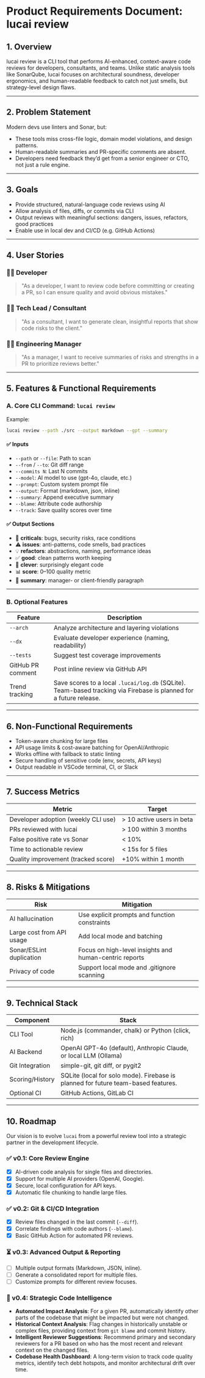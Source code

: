 # Product Requirements Document: lucai review

## 1. Overview

lucai review is a CLI tool that performs AI-enhanced, context-aware code reviews for developers, consultants, and teams. Unlike static analysis tools like SonarQube, lucai focuses on architectural soundness, developer ergonomics, and human-readable feedback to catch not just smells, but strategy-level design flaws.

---

## 2. Problem Statement

Modern devs use linters and Sonar, but:
- These tools miss cross-file logic, domain model violations, and design patterns.
- Human-readable summaries and PR-specific comments are absent.
- Developers need feedback they’d get from a senior engineer or CTO, not just a rule engine.

---

## 3. Goals
- Provide structured, natural-language code reviews using AI
- Allow analysis of files, diffs, or commits via CLI
- Output reviews with meaningful sections: dangers, issues, refactors, good practices
- Enable use in local dev and CI/CD (e.g. GitHub Actions)

---

## 4. User Stories

### 🧑‍💻 Developer
> "As a developer, I want to review code before committing or creating a PR, so I can ensure quality and avoid obvious mistakes."

### 🧑‍🏫 Tech Lead / Consultant
> "As a consultant, I want to generate clean, insightful reports that show code risks to the client."

### 🧑‍💼 Engineering Manager
> "As a manager, I want to receive summaries of risks and strengths in a PR to prioritize reviews better."

---

## 5. Features & Functional Requirements

### A. Core CLI Command: `lucai review`

Example:
```sh
lucai review --path ./src --output markdown --gpt --summary
```

#### ✅ Inputs
- `--path` or `--file`: Path to scan
- `--from` / `--to`: Git diff range
- `--commits N`: Last N commits
- `--model`: AI model to use (gpt-4o, claude, etc.)
- `--prompt`: Custom system prompt file
- `--output`: Format (markdown, json, inline)
- `--summary`: Append executive summary
- `--blame`: Attribute code authorship
- `--track`: Save quality scores over time

#### ✅ Output Sections
- 🛑 **criticals**: bugs, security risks, race conditions
- ⚠️ **issues**: anti-patterns, code smells, bad practices
- 💡 **refactors**: abstractions, naming, performance ideas
- ✅ **good**: clean patterns worth keeping
- 🧠 **clever**: surprisingly elegant code
- 📊 **score**: 0–100 quality metric
- 🧾 **summary**: manager- or client-friendly paragraph

---

### B. Optional Features

| Feature         | Description                                      |
|----------------|--------------------------------------------------|
| `--arch`       | Analyze architecture and layering violations      |
| `--dx`         | Evaluate developer experience (naming, readability) |
| `--tests`      | Suggest test coverage improvements               |
| GitHub PR comment | Post inline review via GitHub API             |
| Trend tracking | Save scores to a local `.lucai/log.db` (SQLite). Team-based tracking via Firebase is planned for a future release. |

---

## 6. Non-Functional Requirements
- Token-aware chunking for large files
- API usage limits & cost-aware batching for OpenAI/Anthropic
- Works offline with fallback to static linting
- Secure handling of sensitive code (env, secrets, API keys)
- Output readable in VSCode terminal, CI, or Slack

---

## 7. Success Metrics

| Metric                        | Target                  |
|-------------------------------|-------------------------|
| Developer adoption (weekly CLI use) | > 10 active users in beta |
| PRs reviewed with lucai     | > 100 within 3 months   |
| False positive rate vs Sonar  | < 10%                   |
| Time to actionable review     | < 15s for 5 files       |
| Quality improvement (tracked score) | +10% within 1 month |

---

## 8. Risks & Mitigations

| Risk                  | Mitigation                                      |
|-----------------------|-------------------------------------------------|
| AI hallucination      | Use explicit prompts and function constraints    |
| Large cost from API usage | Add local mode and batching                |
| Sonar/ESLint duplication | Focus on high-level insights and human-centric reports |
| Privacy of code       | Support local mode and .gitignore scanning      |

---

## 9. Technical Stack

| Component      | Stack                                               |
|----------------|----------------------------------------------------|
| CLI Tool       | Node.js (commander, chalk) or Python (click, rich) |
| AI Backend     | OpenAI GPT-4o (default), Anthropic Claude, or local LLM (Ollama) |
| Git Integration| simple-git, git diff, or pygit2                    |
| Scoring/History| SQLite (local for solo mode). Firebase is planned for future team-based features. |
| Optional CI    | GitHub Actions, GitLab CI                          |

---

## 10. Roadmap

Our vision is to evolve `lucai` from a powerful review tool into a strategic partner in the development lifecycle.

### ✅ v0.1: Core Review Engine
- [x] AI-driven code analysis for single files and directories.
- [x] Support for multiple AI providers (OpenAI, Google).
- [x] Secure, local configuration for API keys.
- [x] Automatic file chunking to handle large files.

### ✅ v0.2: Git & CI/CD Integration
- [x] Review files changed in the last commit (`--diff`).
- [x] Correlate findings with code authors (`--blame`).
- [x] Basic GitHub Action for automated PR reviews.

### ⏳ v0.3: Advanced Output & Reporting
- [ ] Multiple output formats (Markdown, JSON, inline).
- [ ] Generate a consolidated report for multiple files.
- [ ] Customize prompts for different review focuses.

### 🚀 v0.4: Strategic Code Intelligence
- **Automated Impact Analysis**: For a given PR, automatically identify other parts of the codebase that might be impacted but were not changed.
- **Historical Context Analysis**: Flag changes in historically unstable or complex files, providing context from `git blame` and commit history.
- **Intelligent Reviewer Suggestions**: Recommend primary and secondary reviewers for a PR based on who has the most recent and relevant context on the changed files.
- **Codebase Health Dashboard**: A long-term vision to track code quality metrics, identify tech debt hotspots, and monitor architectural drift over time.
